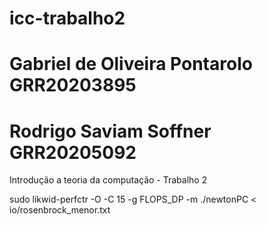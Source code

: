 # icc-trabalho2
# Gabriel de Oliveira Pontarolo GRR20203895
# Rodrigo Saviam Soffner	GRR20205092
Introdução a teoria da computação - Trabalho 2

sudo likwid-perfctr -O -C 15 -g FLOPS_DP -m ./newtonPC < io/rosenbrock_menor.txt